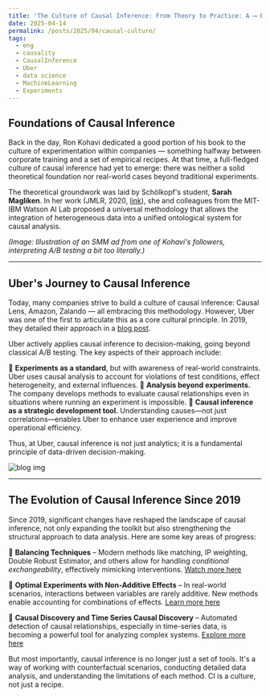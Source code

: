 ```yaml
---
title: 'The Culture of Causal Inference: From Theory to Practice: A ⟶ B'
date: 2025-04-14
permalink: /posts/2025/04/causal-culture/
tags:
  - eng
  - causality
  - CausalInference
  - Uber
  - data science
  - MachineLearning
  - Experiments
---
```


##  Foundations of Causal Inference

Back in the day, Ron Kohavi dedicated a good portion of his book to the culture of experimentation within companies — something halfway between corporate training and a set of empirical recipes. At that time, a full-fledged culture of causal inference had yet to emerge: there was neither a solid theoretical foundation nor real-world cases beyond traditional experiments.

The theoretical groundwork was laid by Schölkopf's student, **Sarah Magliken**. In her work (JMLR, 2020, [link](http://jmlr.org/papers/v21/17-123.html)), she and colleagues from the MIT-IBM Watson AI Lab proposed a universal methodology that allows the integration of heterogeneous data into a unified ontological system for causal analysis.

*(Image: Illustration of an SMM ad from one of Kohavi's followers, interpreting A/B testing a bit too literally.)*

---

## Uber's Journey to Causal Inference

Today, many companies strive to build a culture of causal inference: Causal Lens, Amazon, Zalando — all embracing this methodology. However, Uber was one of the first to articulate this as a core cultural principle. In 2019, they detailed their approach in a [blog post](https://www.uber.com/en-GB/blog/causal-inference-at-uber/).

Uber actively applies causal inference to decision-making, going beyond classical A/B testing. The key aspects of their approach include:

🔹 **Experiments as a standard**, but with awareness of real-world constraints. Uber uses causal analysis to account for violations of test conditions, effect heterogeneity, and external influences.
🔹 **Analysis beyond experiments.** The company develops methods to evaluate causal relationships even in situations where running an experiment is impossible.
🔹 **Causal inference as a strategic development tool.** Understanding causes—not just correlations—enables Uber to enhance user experience and improve operational efficiency.

Thus, at Uber, causal inference is not just analytics; it is a fundamental principle of data-driven decision-making.

![blog img](
https://blog.uber-cdn.com/cdn-cgi/image/width=2160,quality=80,onerror=redirect,format=auto/wp-content/uploads/2022/08/image1-17.png)

---

##  The Evolution of Causal Inference Since 2019

Since 2019, significant changes have reshaped the landscape of causal inference, not only expanding the toolkit but also strengthening the structural approach to data analysis. Here are some key areas of progress:

🔹 **Balancing Techniques** – Modern methods like matching, IP weighting, Double Robust Estimator, and others allow for handling *conditional exchangeability*, effectively mimicking interventions.
[Watch more here](https://youtu.be/Kx6W-Jq3OWE?si=gtIb6XjFZSQBdbGE)

🔹 **Optimal Experiments with Non-Additive Effects** – In real-world scenarios, interactions between variables are rarely additive. New methods enable accounting for combinations of effects.
[Learn more here](https://youtu.be/kMkIndQvLr8?si=7d_IaJ_EPLHTkAp5)

🔹 **Causal Discovery and Time Series Causal Discovery** – Automated detection of causal relationships, especially in time-series data, is becoming a powerful tool for analyzing complex systems.
[Explore more here](https://youtu.be/egnhtAr0Pto?si=U9IDNfehGXuzMs0W)

But most importantly, causal inference is no longer just a set of tools. It's a way of working with counterfactual scenarios, conducting detailed data analysis, and understanding the limitations of each method. CI is a culture, not just a recipe.

